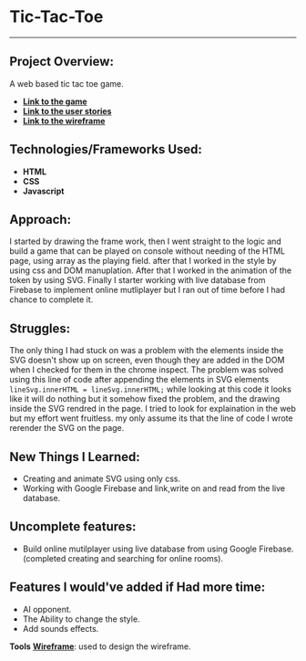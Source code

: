 # Tic-Tac-Toe
---
## Project Overview:

A web based tic tac toe game. 

- **[Link to the game](https://hazimalblowi.github.io/Tic-Tac-Toe/)**
- **[Link to the user stories](https://github.com/HazimAlblowi/project-1-prompt#user-stori)**
- **[Link to the wireframe](/images/wireframe.png)**

## Technologies/Frameworks Used:
- **HTML**
- **CSS**
- **Javascript**

## Approach:
I started by drawing the frame work, then I went straight to the logic and build a game that can be played on console without needing of the HTML page, using  array as the playing field. after that I worked in the style by using css and DOM manuplation. After that I worked in the animation of the token by using SVG. Finally I starter working with live database from Firebase to implement  online mutliplayer but I ran out of time before I had chance to complete it.

## Struggles:
The only thing I had stuck on was a problem with the elements inside the SVG doesn't show up on screen, even though they are added in the DOM when I checked for them in the chrome inspect.
The problem was solved using this line of code after appending the elements in SVG elements
`lineSvg.innerHTML = lineSvg.innerHTML;`
while looking at this code it looks like it will do nothing  but it somehow fixed the problem, and the drawing inside the SVG rendred in the page.
I tried to look for explaination in the web but my effort went fruitless.
my only assume its that the line of code I wrote rerender the SVG on the page.

## New Things I Learned:
- Creating and animate SVG using only css.
- Working with Google Firebase and link,write on and read from the live database.

## Uncomplete features:
- Build online mutilplayer using live database from using Google Firebase. (completed creating and searching for online rooms).

## Features I would've added if Had more time:
- AI opponent.
- The Ability to change the style.
- Add sounds effects.

**Tools**
**[Wireframe](https://wireframe.cc/)**: used to design the wireframe.



